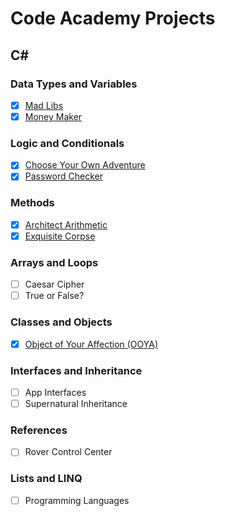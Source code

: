 # Code Academy Projects
## C#
### Data Types and Variables
 - [x] [Mad Libs](https://github.com/FrejBjornsson/CodeAcademy/blob/main/C%23/1.%20Data%20Types%20and%20Variables/MadLibs.cs)
 - [x] [Money Maker](https://github.com/FrejBjornsson/CodeAcademy/blob/main/C%23/1.%20Data%20Types%20and%20Variables/MoneyMaker.cs)
### Logic and Conditionals
 - [x] [Choose Your Own Adventure](https://github.com/FrejBjornsson/CodeAcademy/blob/main/C%23/2.%20Logic%20and%20Conditionals/ChooseYourOwnAdventure.cs)
 - [x] [Password Checker](https://github.com/FrejBjornsson/CodeAcademy/blob/main/C%23/2.%20Logic%20and%20Conditionals/PasswordChecker.cs)
### Methods
 - [x] [Architect Arithmetic](https://github.com/FrejBjornsson/CodeAcademy/blob/main/C%23/3.%20Methods/ArchitectArithmetic.cs)
 - [x] [Exquisite Corpse](https://github.com/FrejBjornsson/CodeAcademy/blob/main/C%23/3.%20Methods/ExquisiteCorpse.cs)
### Arrays and Loops
 - [ ] Caesar Cipher
 - [ ] True or False?
### Classes and Objects
 - [x] [Object of Your Affection (OOYA)](https://github.com/FrejBjornsson/CodeAcademy/blob/main/C%23/5.%20Classes%20and%20Objects/OOYA.cs)
 
### Interfaces and Inheritance
 - [ ] App Interfaces
 - [ ] Supernatural Inheritance

### References
 - [ ] Rover Control Center

### Lists and LINQ
 - [ ] Programming Languages
